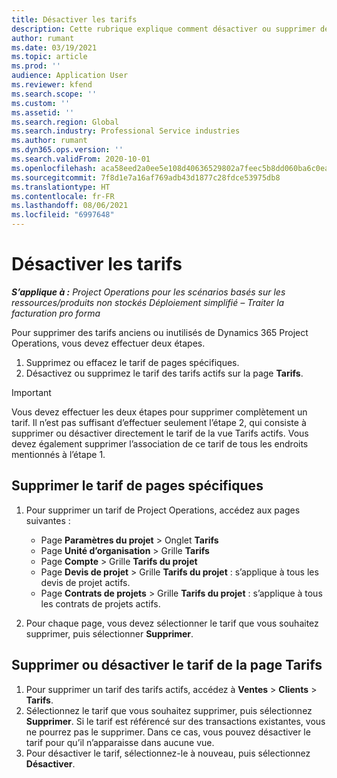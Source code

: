 ```yaml
---
title: Désactiver les tarifs
description: Cette rubrique explique comment désactiver ou supprimer des tarifs inutilisés ou anciens.
author: rumant
ms.date: 03/19/2021
ms.topic: article
ms.prod: ''
audience: Application User
ms.reviewer: kfend
ms.search.scope: ''
ms.custom: ''
ms.assetid: ''
ms.search.region: Global
ms.search.industry: Professional Service industries
ms.author: rumant
ms.dyn365.ops.version: ''
ms.search.validFrom: 2020-10-01
ms.openlocfilehash: aca58eed2a0ee5e108d40636529802a7feec5b8dd060ba6c0eabc6d0b92b2e2f
ms.sourcegitcommit: 7f8d1e7a16af769adb43d1877c28fdce53975db8
ms.translationtype: HT
ms.contentlocale: fr-FR
ms.lasthandoff: 08/06/2021
ms.locfileid: "6997648"
---
```

# <a name="deactivate-price-lists"></a>Désactiver les tarifs 

_**S’applique à :** Project Operations pour les scénarios basés sur les ressources/produits non stockés Déploiement simplifié – Traiter la facturation pro forma_

Pour supprimer des tarifs anciens ou inutilisés de Dynamics 365 Project Operations, vous devez effectuer deux étapes. 

1. Supprimez ou effacez le tarif de pages spécifiques.
2. Désactivez ou supprimez le tarif des tarifs actifs sur la page **Tarifs**.

>[!IMPORTANT]
> Vous devez effectuer les deux étapes pour supprimer complètement un tarif. Il n’est pas suffisant d’effectuer seulement l’étape 2, qui consiste à supprimer ou désactiver directement le tarif de la vue Tarifs actifs. Vous devez également supprimer l’association de ce tarif de tous les endroits mentionnés à l’étape 1.

## <a name="delete-the-price-list-from-specific-pages"></a>Supprimer le tarif de pages spécifiques
1. Pour supprimer un tarif de Project Operations, accédez aux pages suivantes :  

      - Page **Paramètres du projet** > Onglet **Tarifs**
      - Page **Unité d’organisation** > Grille **Tarifs**
      - Page **Compte** > Grille **Tarifs du projet**
      - Page **Devis de projet** > Grille **Tarifs du projet** : s’applique à tous les devis de projet actifs.
      - Page **Contrats de projets** > Grille **Tarifs du projet** : s’applique à tous les contrats de projets actifs.

 2. Pour chaque page, vous devez sélectionner le tarif que vous souhaitez supprimer, puis sélectionner **Supprimer**. 
 
## <a name="delete-or-deactivate-the-price-list-from-the-price-lists-page"></a>Supprimer ou désactiver le tarif de la page Tarifs
 
1. Pour supprimer un tarif des tarifs actifs, accédez à **Ventes** > **Clients** > **Tarifs**. 
2. Sélectionnez le tarif que vous souhaitez supprimer, puis sélectionnez **Supprimer**. Si le tarif est référencé sur des transactions existantes, vous ne pourrez pas le supprimer. Dans ce cas, vous pouvez désactiver le tarif pour qu’il n’apparaisse dans aucune vue. 
3. Pour désactiver le tarif, sélectionnez-le à nouveau, puis sélectionnez **Désactiver**.   
